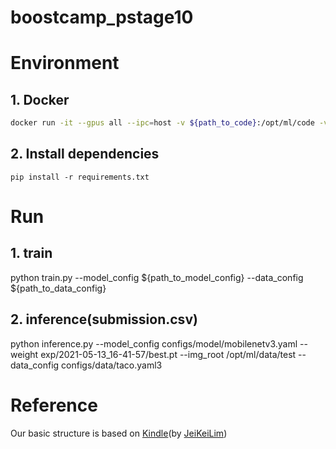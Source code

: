 # boostcamp_pstage10

# Environment
## 1. Docker
```bash
docker run -it --gpus all --ipc=host -v ${path_to_code}:/opt/ml/code -v ${path_to_dataset}:/opt/ml/data placidus36/pstage4_lightweight:v0.4 /bin/bash
```
## 2. Install dependencies
```
pip install -r requirements.txt
```

# Run
## 1. train
python train.py --model_config ${path_to_model_config} --data_config ${path_to_data_config}

## 2. inference(submission.csv)
python inference.py --model_config configs/model/mobilenetv3.yaml --weight exp/2021-05-13_16-41-57/best.pt --img_root /opt/ml/data/test --data_config configs/data/taco.yaml3

# Reference
Our basic structure is based on [Kindle](https://github.com/JeiKeiLim/kindle)(by [JeiKeiLim](https://github.com/JeiKeiLim))

